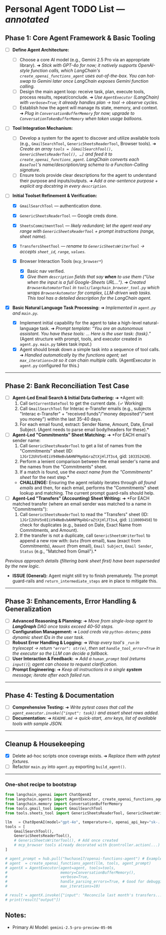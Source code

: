 # Personal Agent TODO List  — *annotated*

## Phase 1: Core Agent Framework & Basic Tooling

* [ ] **Define Agent Architecture:**

  * [ ] Choose a core AI model (e.g., Gemini 2.5 Pro via an appropriate library).
    ➜ *Stick with GPT-4o for now; it natively supports OpenAI-style function calls, which LangChain's `create_openai_functions_agent` uses out-of-the-box. You can hot-swap to Gemini later once LangChain exposes Gemini function calling.*
  * [ ] Design the main agent loop: receive task, plan, execute tools, process results, repeat/conclude.
    ➜ *Use `AgentExecutor` (LangChain) with `verbose=True`; it already handles plan → tool → observe cycles.*
  * [ ] Establish how the agent will manage its state, memory, and context.
    ➜ *Plug in `ConversationBufferMemory` for now; upgrade to `ConversationTokenBufferMemory` when token usage balloons.*

* [ ] **Tool Integration Mechanism:**

  * [ ] Develop a system for the agent to discover and utilize available tools (e.g., `GmailSearchTool`, `GenericSheetsReaderTool`, Browser tools).
    ➜ *Create an array `tools = [GmailSearchTool(), GenericSheetsReaderTool(), …]` and feed it to `create_openai_functions_agent`. LangChain converts each `BaseTool`'s name/description/arg schema to a Function-Calling signature.*
  * [ ] Ensure tools provide clear descriptions for the agent to understand their purpose and inputs/outputs.
    ➜ *Add a one-sentence purpose + explicit arg docstring in every `description`.*

* [ ] **Initial Toolset Refinement & Verification:**

  * [x] `GmailSearchTool` — authentication done.
  * [x] `GenericSheetsReaderTool` — Google creds done.
  * [x] `SheetsCommitmentTool` — *likely redundant; let the agent read any range with `GenericSheetsReaderTool` + prompt instructions (range, sheet name).*
  * [x] `TransfersSheetTool` — *rename to `GenericSheetsWriterTool` → accepts `sheet_id`, `range`, `values`.*
  * [x] Browser Interaction Tools (`mcp_browser*`)

    * [x] Basic nav verified.
    * [x] *Give them `description` fields that say **when** to use them (“Use when the input is a full Google-Sheets URL…”).*
      ➜ *Created `BrowserAutomatorTool` in `tools/langchain_browser_tool.py` which wraps `BrowserAutomator` for complex, LLM-driven web tasks. This tool has a detailed description for the LangChain agent.*

* [x] **Basic Natural Language Task Processing:**
    ➜ *Implemented in `agent.py` and `main.py`.*

  * [x] Implement initial capability for the agent to take a high-level natural-language task.
    ➜ *Prompt template: “You are an autonomous assistant. You have these tools: … Here is the user task: {task}.”* (Agent structure with prompt, tools, and executor created in `agent.py`. `main.py` takes task input.)
  * [x] Agent should break down a simple task into a sequence of tool calls.
    ➜ *Handled automatically by the functions agent; set `max_iterations=10` so it can chain multiple calls.* (AgentExecutor in `agent.py` configured for this.)

---

## Phase 2: Bank Reconciliation Test Case

* [ ] **Agent-Led Email Search & Initial Data Gathering:**
  ➜ *Agent will:
    1. Call `GetCurrentDateTool` to get the current date. (✓ Working)
    2. Call `GmailSearchTool` for Interac e-Transfer emails (e.g., subjects "Interac e-Transfer" + "received funds"/"money deposited"/"sent you money") within the last 35-40 days.
    3. For each email found, extract: Sender Name, Amount, Date, Email Subject. (Agent needs to parse email body/headers for these).*
* [ ] **Agent-Led "Commitments" Sheet Matching:**
  ➜ *For EACH email's sender name:
    1. Call `GenericSheetsReaderTool` to get a list of names from the "Commitments" sheet (ID: `1JGrI2UhV5n0IiV94NeBvbAHNFMg4bGraZtXjHlJT3s4`, gid: `103352420`).
    2. Perform a lenient comparison between the email sender's name and the names from the "Commitments" sheet.
    3. If a match is found, use the *exact name from the "Commitments" sheet* for the next step.*
  * **CHALLENGE:** Ensuring the agent reliably iterates through *all found emails* and then, for each email, performs the "Commitments" sheet lookup and matching. The current prompt guard-rails should help.
* [ ] **Agent-Led "Transfers" (Accounting) Sheet Writing:**
  ➜ *For EACH matched transfer (where an email sender was matched to a name in "Commitments"):
    1. Call `GenericSheetsReaderTool` to read the "Transfers" sheet (ID: `1JGrI2UhV5n0IiV94NeBvbAHNFMg4bGraZtXjHlJT3s4`, gid: `1110009458`) to check for duplicates (e.g., based on Date, Exact Name from Commitments, and Amount).
    2. If the transfer is not a duplicate, call `GenericSheetsWriterTool` to append a new row with: `Date` (from email), `Name` (exact from Commitments), `Amount` (from email), `Email Subject`, `Email Sender`, `Status` (e.g., "Matched from Gmail").*

*Previous approach details (filtering bank sheet first) have been superseded by the new logic.*
* **ISSUE (General):** Agent might still try to finish prematurely. The prompt guard-rails and `return_intermediate_steps` are in place to mitigate this.

---

## Phase 3: Enhancements, Error Handling & Generalization

* [ ] **Advanced Reasoning & Planning:**
  ➜ *Move from single-loop agent to **LangGraph** DAG once tasks exceed 40–50 steps.*
* [ ] **Configuration Management:**
  ➜ *Load creds via `python-dotenv`; pass dynamic sheet IDs in the user task.*
* [ ] **Robust Error Handling & Logging:**
  ➜ *Wrap every tool's `_run` in try/except → return `"error": str(e)`, then set `handle_tool_error=True` in the executor so the LLM can decide a fallback.*
* [ ] **User Interaction & Feedback:**
  ➜ *Add a `human_prompt` tool (returns `input()`); agent can choose to request clarification.*
* [ ] **Prompt Engineering:**
  ➜ *Keep all instructions in a single **system** message; iterate after each failed run.*

---

## Phase 4: Testing & Documentation

* [ ] **Comprehensive Testing:**
  ➜ *Write pytest cases that call the `agent_executor.invoke({"input": task})` and assert sheet rows added.*
* [ ] **Documentation:**
  ➜ *`README.md` → quick-start, .env keys, list of available tools with sample JSON.*

---

## Cleanup & Housekeeping

* [X] Delete ad-hoc scripts once coverage exists.
  ➜ *Replace them with pytest fixtures.*
* [ ] Refactor `main.py` into `agent.py` exporting `build_agent()`.

---

### One-shot recipe to bootstrap

```python
from langchain_openai import ChatOpenAI
from langchain.agents import AgentExecutor, create_openai_functions_agent
from langchain.memory import ConversationBufferMemory
from tools.gmail_tool import GmailSearchTool
from tools.sheets_tool import GenericSheetsReaderTool, GenericSheetsWriterTool # Assuming GenericSheetsWriterTool will be created

llm   = ChatOpenAI(model="gpt-4o", temperature=0, openai_api_key="sk-...") # Ensure OPENAI_API_KEY is loaded from .env
tools = [
    GmailSearchTool(),
    GenericSheetsReaderTool(),
    # GenericSheetsWriterTool(), # Add once created
    # mcp_browser tools already decorated with @controller.action(...) # Need to figure out how to wrap/integrate these
]

# agent_prompt = hub.pull("hwchase17/openai-functions-agent") # Example, may need custom prompt
# agent  = create_openai_functions_agent(llm, tools, agent_prompt)
# agentX = AgentExecutor(agent=agent, tools=tools,
#                        memory=ConversationBufferMemory(),
#                        verbose=True,
#                        handle_parsing_errors=True, # Good for debugging
#                        max_iterations=10)

# result = agentX.invoke({"input": "Reconcile last month's transfers..."})
# print(result["output"])
```

## Notes:
*   Primary AI Model: `gemini-2.5-pro-preview-05-06`